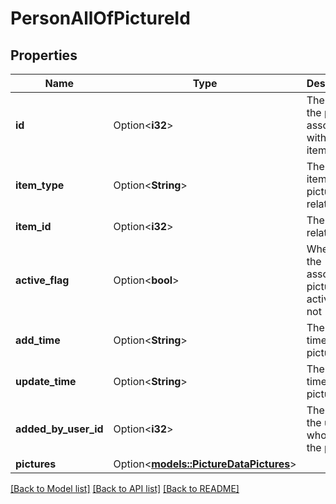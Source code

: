 # PersonAllOfPictureId

## Properties

Name | Type | Description | Notes
------------ | ------------- | ------------- | -------------
**id** | Option<**i32**> | The ID of the picture associated with the item | [optional]
**item_type** | Option<**String**> | The type of item the picture is related to | [optional]
**item_id** | Option<**i32**> | The ID of related item | [optional]
**active_flag** | Option<**bool**> | Whether the associated picture is active or not | [optional]
**add_time** | Option<**String**> | The add time of the picture | [optional]
**update_time** | Option<**String**> | The update time of the picture | [optional]
**added_by_user_id** | Option<**i32**> | The ID of the user who added the picture | [optional]
**pictures** | Option<[**models::PictureDataPictures**](PictureData_pictures.md)> |  | [optional]

[[Back to Model list]](../README.md#documentation-for-models) [[Back to API list]](../README.md#documentation-for-api-endpoints) [[Back to README]](../README.md)



